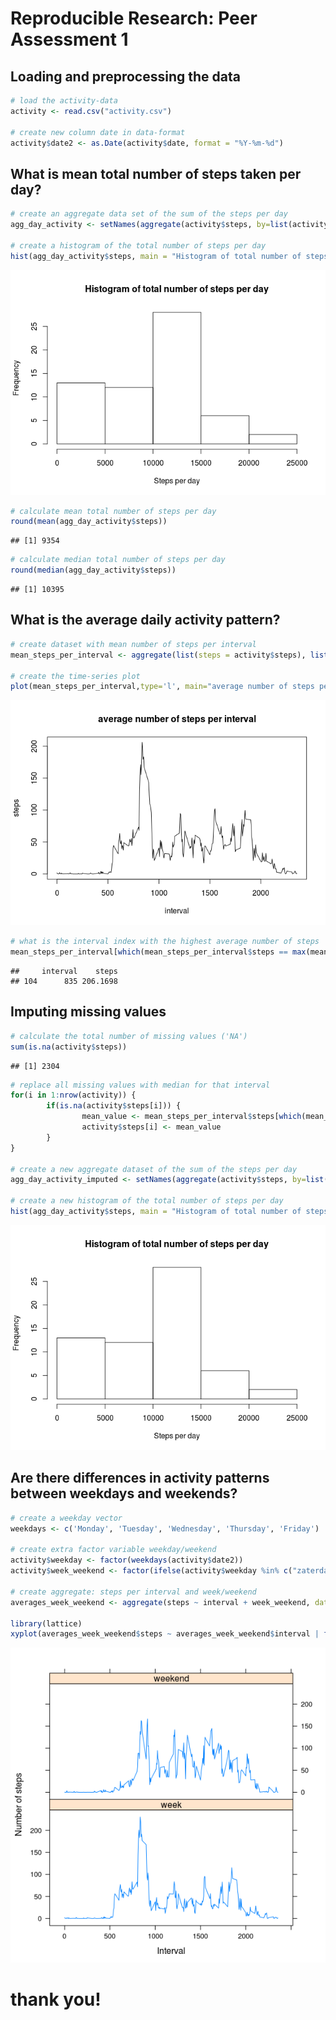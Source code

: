 # Reproducible Research: Peer Assessment 1


## Loading and preprocessing the data

```r
# load the activity-data
activity <- read.csv("activity.csv")

# create new column date in data-format
activity$date2 <- as.Date(activity$date, format = "%Y-%m-%d")
```

## What is mean total number of steps taken per day?

```r
# create an aggregate data set of the sum of the steps per day
agg_day_activity <- setNames(aggregate(activity$steps, by=list(activity$date2), FUN=sum, na.rm=TRUE, na.action=NULL),c("date","steps"))

# create a histogram of the total number of steps per day
hist(agg_day_activity$steps, main = "Histogram of total number of steps per day", xlab = "Steps per day")
```

![](PA1_template_files/figure-html/total_steps_per_day-1.png)<!-- -->

```r
# calculate mean total number of steps per day
round(mean(agg_day_activity$steps))
```

```
## [1] 9354
```

```r
# calculate median total number of steps per day
round(median(agg_day_activity$steps))
```

```
## [1] 10395
```


## What is the average daily activity pattern?

```r
# create dataset with mean number of steps per interval
mean_steps_per_interval <- aggregate(list(steps = activity$steps), list(interval=activity$interval), mean,na.rm=TRUE, na.action=NULL)

# create the time-series plot
plot(mean_steps_per_interval,type='l', main="average number of steps per interval")
```

![](PA1_template_files/figure-html/average_daily_activity_pattern-1.png)<!-- -->

```r
# what is the interval index with the highest average number of steps
mean_steps_per_interval[which(mean_steps_per_interval$steps == max(mean_steps_per_interval$steps)),]
```

```
##     interval    steps
## 104      835 206.1698
```


## Imputing missing values

```r
# calculate the total number of missing values ('NA')
sum(is.na(activity$steps))
```

```
## [1] 2304
```

```r
# replace all missing values with median for that interval
for(i in 1:nrow(activity)) {
        if(is.na(activity$steps[i])) {
                mean_value <- mean_steps_per_interval$steps[which(mean_steps_per_interval$interval==activity$interval[i])]
                activity$steps[i] <- mean_value
        }
}

# create a new aggregate dataset of the sum of the steps per day
agg_day_activity_imputed <- setNames(aggregate(activity$steps, by=list(activity$date2), FUN=sum, na.rm=TRUE, na.action=NULL),c("date","steps"))

# create a new histogram of the total number of steps per day
hist(agg_day_activity$steps, main = "Histogram of total number of steps per day", xlab = "Steps per day")
```

![](PA1_template_files/figure-html/impute_missing_values-1.png)<!-- -->


## Are there differences in activity patterns between weekdays and weekends?


```r
# create a weekday vector
weekdays <- c('Monday', 'Tuesday', 'Wednesday', 'Thursday', 'Friday')

# create extra factor variable weekday/weekend
activity$weekday <- factor(weekdays(activity$date2))
activity$week_weekend <- factor(ifelse(activity$weekday %in% c("zaterdag","zondag"),"weekend","week"))

# create aggregate: steps per interval and week/weekend
averages_week_weekend <- aggregate(steps ~ interval + week_weekend, data = activity, mean)

library(lattice)
xyplot(averages_week_weekend$steps ~ averages_week_weekend$interval | factor(averages_week_weekend$week_weekend), type = "l", layout = c(1, 2), xlab = "Interval", ylab = "Number of steps")
```

![](PA1_template_files/figure-html/difference_weekdays_weekends-1.png)<!-- -->

# thank you!
